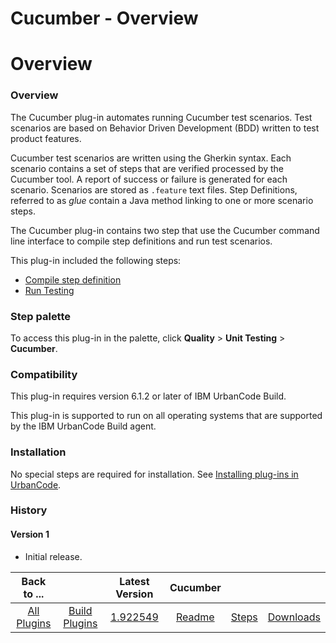 
Cucumber - Overview
===================

# Overview



### Overview




 


The Cucumber plug-in automates running Cucumber test scenarios. Test scenarios are based on Behavior Driven Development (BDD) written to test product features. 


Cucumber test scenarios are written using the Gherkin syntax. Each scenario contains a set of steps that are verified processed by the Cucumber tool. A report of success or failure is generated for each scenario. Scenarios are stored as `.feature` text files. Step Definitions, referred to as *glue* contain a Java method linking to one or more scenario steps.


The Cucumber plug-in contains two step that use the Cucumber command line interface to compile step definitions and run test scenarios.


This plug-in included the following steps: 


* [Compile step definition](Steps/#compile_step_definition)
* [Run Testing](Steps/#run_testing)



### Step palette


To access this plug-in in the palette, click **Quality** > **Unit Testing** > **Cucumber**.


### Compatibility


This plug-in requires version 6.1.2 or later of IBM UrbanCode Build. 


This plug-in is supported to run on all operating systems that are supported by the IBM UrbanCode Build agent.


### Installation


No special steps are required for installation. See [Installing plug-ins in UrbanCode](https://www.urbancode.com/resource/installing-plug-ins-in-urbancode-products/ "Installing plug-ins in UrbanCode").


### History


#### Version 1


* Initial release.


|Back to ...||Latest Version|Cucumber |||
| :---: | :---: | :---: | :---: | :---: | :---: |
|[All Plugins](../../index.md)|[Build Plugins](../README.md)|[1.922549](https://raw.githubusercontent.com/UrbanCode/IBM-UCB-PLUGINS/main/files/Cucumber/Cucumber-1.922549.zip)|[Readme](README.md)|[Steps](steps.md)|[Downloads](downloads.md)|
